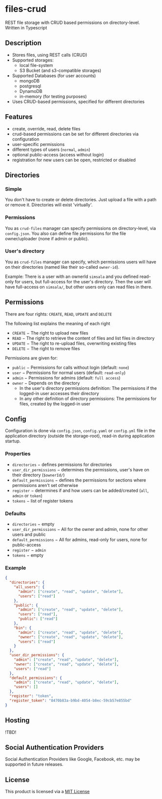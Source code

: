 # files-crud

REST file storage with CRUD based permissions on directory-level. \
Written in Typescript

## Description
* Stores files, using REST calls (CRUD)
* Supported storages:
  * local file-system
  * S3 Bucket (and s3-compatible storages)
* Supported Databases (for user accounts)
  * mongoDB
  * postgresql
  * DynamoDB
  * in-memory (for testing purposes)
* Uses CRUD-based permissions, specified for different directories

## Features
* create, override, read, delete files
* crud-based permissions can be set for different directories via configuration
* user-specific permissions
* different types of users (`normal`, `admin`)
* optional public-access (access without login)
* registration for new users can be open, restricted or disabled

## Directories

### Simple
You don't have to create or delete directories. Just upload a file with a path or remove it. Directories will exist 'virtually'.

### Permissions
You as `crud-files` manager can specify permissions on directory-level, via `config.json`.
You also can define file permissions for the file owner/uploader (none if admin or public).

### User's directory
You as `crud-files` manager can specify, which permissions users will have on their directories (named like their so-called `owner-id`).

Example: There is a user with an ownerId `simsala` and you defined read-only for users, but full-access for the user's directory.
Then the user will have full-access on `simsala/`, but other users only can read files in there.

## Permissions
There are four rights: `CREATE`, `READ`, `UPDATE` and `DELETE`

The following list explains the meaning of each right
* `CREATE` &minus; The right to upload new files
* `READ` &minus; The right to retrieve the content of files and list files in directory
* `UPDATE` &minus; The right to re-upload files, overwriting existing files
* `DELETE` &minus; The right to remove files

Permissions are given for:
* `public` &minus; Permissions for calls without login (default: `none`)
* `user` &minus; Permissions for normal users (default: `read-only`)
* `admin` &minus; Permissions for admins (default: `full access`)
* `owner` &minus; Depends on the directory
  * In the user's directory permissions definition: The permissions if the logged-in user accesses their directory
  * In any other definition of directory permissions: The permissions for files, created by the logged-in user

## Config
Configuration is done via `config.json`, `config.yaml` or `config.yml` file in the application directory (outside the storage-root), read-in during application startup.

### Properties
* `directories` &minus; defines permissions for directories
* `user_dir_permissions` &minus; determines the permissions, user's have on their directory (`$ownerId/`)
* `default_permissions` &minus; defines the permissions for sections where permissions aren't set otherwise
* `register` &minus; determines if and how users can be added/created (`all`, `admin` or `token`)
* `tokens` &minus; list of register tokens

### Defaults
* `directories` &minus; empty
* `user_dir_permissions` &minus; All for the owner and admin, none for other users and public
* `default_permissions` &minus; All for admins, read-only for users, none for public-access
* `register` &minus; `admin`
* `tokens` &minus; empty

### Example
```json
{
  "directories": {
    "all_users": {
      "admin": ["create", "read", "update", "delete"],
      "users": ["read"]
    },
    "public": {
      "admin": ["create", "read", "update", "delete"],
      "users": ["read"],
      "public": ["read"]
    },
    "bin": {
      "admin": ["create", "read", "update", "delete"],
      "owner": ["create", "read", "update", "delete"],
      "users": ["read"]
    }
  },
  "user_dir_permissions": {
    "admin": ["create", "read", "update", "delete"],
    "owner": ["create", "read", "update", "delete"],
    "users": ["read"]
  },
  "default_permissions": {
    "admin": ["create", "read", "update", "delete"],
    "users": []
  },
  "register": "token",
  "register_token": "8470b83a-b9bd-4054-b8ec-59cb57e855bd"
}
```

## Hosting
!TBD!

## Social Authentication Providers
Social Authentication Providers like Google, Facebook, etc. may be supported in future releases.

## License
This product is licensed via a [MIT License](./LICENSE.md)
